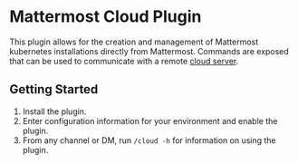 # Mattermost Cloud Plugin

This plugin allows for the creation and management of Mattermost kubernetes installations directly from Mattermost. Commands are exposed that can be used to communicate with a remote [cloud server](https://github.com/mattermost/mattermost-cloud).

## Getting Started

1. Install the plugin.
2. Enter configuration information for your environment and enable the plugin.
3. From any channel or DM, run `/cloud -h` for information on using the plugin.
